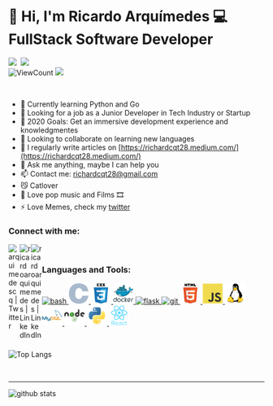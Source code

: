 
  <h1> 👋 Hi, I'm Ricardo Arquímedes 💻 FullStack Software Developer </h1>
 <img align='right' src="https://media1.giphy.com/media/gh0RRgkTXedvF0pDc0/giphy-preview.gif" width="480">
 </p>
 <p align="center">
  
  ![](https://cdn.rawgit.com/sindresorhus/awesome/d7305f38d29fed78fa85652e3a63e154dd8e8829/media/badge.svg)
  ![ViewCount](https://views.whatilearened.today/views/github/RicardoArquimedes/RicardoArquimedes.svg?cache=remove)
  ![](https://img.shields.io/static/v1?label=Readme&message=Profile&color=blue?style=plastic&logo=appveyor)
  <a href="https://sourcerer.io/juansedev"><img src="https://img.shields.io/badge/C-897%20commits-orange.svg" alt=""></a>
  <a href="https://sourcerer.io/juansedev"><img src="https://img.shields.io/badge/Python-457%20commits-orange.svg" alt=""></a>
</p>

  <p>
 </br>
 
- 🌱 Currently learning Python and Go
- 💼 Looking for a job as a Junior Developer in Tech Industry or Startup
- 🥅 2020 Goals: Get an immersive development experience and knowledgmentes
- 👯 Looking to collaborate on learning new languages
- 📝 I regularly write articles on [https://richardcqt28.medium.com/](https://richardcqt28.medium.com/)
- 💬 Ask me anything, maybe I can help you
- 📫 Contact me: richardcqt28@gmail.com
- 😼 Catlover
- 🎵 Love pop music and Films 🎞️
- ⚡ Love Memes, check my [twitter]


### Connect with me:

[<img align="left" alt="arquimedescq | Twitter" width="22px" src="https://images.vexels.com/media/users/3/137419/isolated/preview/b1a3fab214230557053ed1c4bf17b46c-logotipo-del-icono-de-twitter-by-vexels.png" />][twitter]
[<img align="left" alt="ricardoarquimedes | LinkedIn" width="22px" src="https://www.flaticon.es/svg/static/icons/svg/174/174857.svg" />][linkedin]
[<img align="left" alt="ricardoarquimedes | LinkedIn" width="22px" src="https://iconape.com/wp-content/files/kv/80919/png/medium-m.png" />][medium]

<br />

### Languages and Tools:

<p align="left"> <a href="https://www.gnu.org/software/bash/" target="_blank"> <img src="https://www.vectorlogo.zone/logos/gnu_bash/gnu_bash-icon.svg" alt="bash" width="40" height="40"/> </a> <a href="https://www.cprogramming.com/" target="_blank"> <img src="https://raw.githubusercontent.com/devicons/devicon/master/icons/c/c-original.svg" alt="c" width="40" height="40"/> </a> <a href="https://www.w3schools.com/css/" target="_blank"> <img src="https://raw.githubusercontent.com/devicons/devicon/master/icons/css3/css3-original-wordmark.svg" alt="css3" width="40" height="40"/> </a> <a href="https://www.docker.com/" target="_blank"> <img src="https://raw.githubusercontent.com/devicons/devicon/master/icons/docker/docker-original-wordmark.svg" alt="docker" width="40" height="40"/> </a> <a href="https://flask.palletsprojects.com/" target="_blank"> <img src="https://www.vectorlogo.zone/logos/pocoo_flask/pocoo_flask-icon.svg" alt="flask" width="40" height="40"/> </a> <a href="https://git-scm.com/" target="_blank"> <img src="https://www.vectorlogo.zone/logos/git-scm/git-scm-icon.svg" alt="git" width="40" height="40"/> </a> <a href="https://www.w3.org/html/" target="_blank"> <img src="https://raw.githubusercontent.com/devicons/devicon/master/icons/html5/html5-original-wordmark.svg" alt="html5" width="40" height="40"/> </a> <a href="https://developer.mozilla.org/en-US/docs/Web/JavaScript" target="_blank"> <img src="https://raw.githubusercontent.com/devicons/devicon/master/icons/javascript/javascript-original.svg" alt="javascript" width="40" height="40"/> </a> <a href="https://www.linux.org/" target="_blank"> <img src="https://raw.githubusercontent.com/devicons/devicon/master/icons/linux/linux-original.svg" alt="linux" width="40" height="40"/> </a> <a href="https://www.mysql.com/" target="_blank"> <img src="https://raw.githubusercontent.com/devicons/devicon/master/icons/mysql/mysql-original-wordmark.svg" alt="mysql" width="40" height="40"/> </a> <a href="https://nodejs.org" target="_blank"> <img src="https://raw.githubusercontent.com/devicons/devicon/master/icons/nodejs/nodejs-original-wordmark.svg" alt="nodejs" width="40" height="40"/> </a> <a href="https://www.python.org" target="_blank"> <img src="https://raw.githubusercontent.com/devicons/devicon/master/icons/python/python-original.svg" alt="python" width="40" height="40"/> </a> <a href="https://reactjs.org/" target="_blank"> <img src="https://raw.githubusercontent.com/devicons/devicon/master/icons/react/react-original-wordmark.svg" alt="react" width="40" height="40"/> </a> </p>

<br />

![Top Langs](https://github-readme-stats.vercel.app/api/top-langs/?username=RicardoArquimedes&layout=compact&theme=vue&langs_count=7")

<br />

---

![github stats](https://github-readme-stats.vercel.app/api?username=RicardoArquimedes&count_private=true&show_icons=true&theme=highcontrast)

[twitter]: https://twitter.com/arquimedescq
[linkedin]: https://linkedin.com/in/ricardoarquimedes
[medium]: https://medium.com/@richardcqt28
[python]: https://www.python.org
[C]: https://en.cppreference.com/w/c

